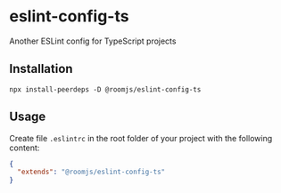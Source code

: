 # eslint-config-ts

Another ESLint config for TypeScript projects

## Installation

`npx install-peerdeps -D @roomjs/eslint-config-ts`

## Usage

Create file `.eslintrc` in the root folder of your project with the following content:

```json
{
  "extends": "@roomjs/eslint-config-ts"
}
```
